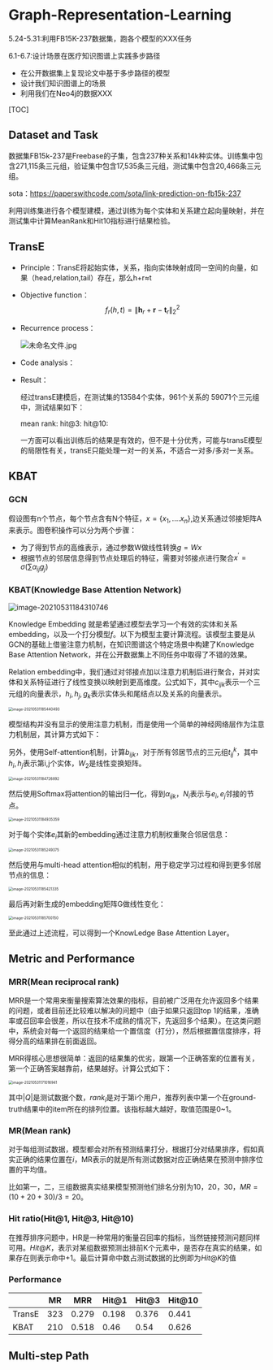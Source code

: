 # Graph-Representation-Learning

5.24-5.31:利用FB15K-237数据集，跑各个模型的XXX任务

6.1-6.7:设计场景在医疗知识图谱上实践多步路径

- 在公开数据集上复现论文中基于多步路径的模型
- 设计我们知识图谱上的场景
- 利用我们在Neo4j的数据XXX

[TOC]

## Dataset and Task

数据集FB15k-237是Freebase的子集，包含237种关系和14k种实体。训练集中包含271,115条三元组，验证集中包含17,535条三元组，测试集中包含20,466条三元组。

sota：https://paperswithcode.com/sota/link-prediction-on-fb15k-237

利用训练集进行各个模型建模，通过训练为每个实体和关系建立起向量映射，并在测试集中计算MeanRank和Hit10指标进行结果检验。

## TransE

- Principle：TransE将起始实体，关系，指向实体映射成同一空间的向量，如果（head,relation,tail）存在，那么h+r≈t

- Objective function：
  $$
  f_{r}(h, t)=\left\|\mathbf{h}_{r}+\mathbf{r}-\mathbf{t}_{r}\right\|_{2}^{2}
  $$

- Recurrence process：

  ![未命名文件.jpg](http://ww1.sinaimg.cn/large/005IQUPRgy1gr1n47kgdfj31520im77a.jpg)

- Code analysis：

  

- Result：

  经过transE建模后，在测试集的13584个实体，961个关系的 59071个三元组中，测试结果如下：

  mean rank: 
  hit@3: 
  hit@10: 

  一方面可以看出训练后的结果是有效的，但不是十分优秀，可能与transE模型的局限性有关，transE只能处理一对一的关系，不适合一对多/多对一关系。

## KBAT

### GCN

假设图有n个节点，每个节点含有N个特征，$x = \{x_1,....x_n\}$,边关系通过邻接矩阵A来表示。图卷积操作可以分为两个步骤：

- 为了得到节点的高维表示，通过参数W做线性转换$g = Wx$
- 根据节点的邻居信息得到节点处理后的特征，需要对邻接点进行聚合$x^{'}=\sigma(\sum\alpha_{ij}g_j)$



### KBAT(Knowledge Base Attention Network)

![image-20210531184310746](https://tva1.sinaimg.cn/large/008i3skNly1gr1sscnorpj31eo0lctfo.jpg)



Knowledge Embedding 就是希望通过模型去学习一个有效的实体和关系embedding，以及一个打分模型$f$。以下为模型主要计算流程。该模型主要是从GCN的基础上借鉴注意力机制，在知识图谱这个特定场景中构建了Knowledge Base Attention Network，并在公开数据集上不同任务中取得了不错的效果。



Relation embedding中，我们通过对邻接点加以注意力机制后进行聚合，并对实体和关系特征进行了线性变换以映射到更高维度。公式如下，其中$c_{ijk}$表示一个三元组的向量表示，$h_i,h_j,g_k$表示实体头和尾结点以及关系的向量表示。

<img src="https://tva1.sinaimg.cn/large/008i3skNly1gr1t4d99b5j30bi02eq2y.jpg" alt="image-20210531185440493" style="zoom:50%;" />

模型结构并没有显示的使用注意力机制，而是使用一个简单的神经网络层作为注意力机制层，其计算方式如下：

另外，使用Self-attention机制，计算$b_{ijk}$，对于所有邻居节点的三元组$t_{ij}^k$，其中$h_i,h_j$表示第i,j个实体，$W_2$是线性变换矩阵。

<img src="https://tva1.sinaimg.cn/large/008i3skNly1gr1sws9rt4j30fa03ejri.jpg" alt="image-20210531184726892" style="zoom:50%;" />

然后使用Softmax将attention的输出归一化，得到$\alpha_{ijk}$，$N_i$表示与$e_i, e_j$邻接的节点。

<img src="https://tva1.sinaimg.cn/large/008i3skNly1gr1tbpf60qj30ig05cwey.jpg" alt="image-20210531184935359" style="zoom:50%;" />

对于每个实体$e_i$其新的embedding通过注意力机制权重聚合邻居信息：

<img src="https://tva1.sinaimg.cn/large/008i3skNly1gr1t2fi459j30f6042aaa.jpg" alt="image-20210531185249375" style="zoom:50%;" />

然后使用与multi-head attention相似的机制，用于稳定学习过程和得到更多邻居节点的信息：

<img src="https://tva1.sinaimg.cn/large/008i3skNly1gr1t413bahj30ec04uq37.jpg" alt="image-20210531185421335" style="zoom:50%;" />

最后再对新生成的embedding矩阵G做线性变化：

<img src="https://tva1.sinaimg.cn/large/008i3skNly1gr1t6rvrqqj308003swef.jpg" alt="image-20210531185700150" style="zoom:50%;" />

至此通过上述流程，可以得到一个KnowLedge Base Attention Layer。

## Metric and Performance

### MRR(Mean reciprocal rank)

MRR是一个常用来衡量搜索算法效果的指标，目前被广泛用在允许返回多个结果的问题，或者目前还比较难以解决的问题中（由于如果只返回top 1的结果，准确率或召回率会很差，所以在技术不成熟的情况下，先返回多个结果）。在这类问题中，系统会对每一个返回的结果给一个置信度（打分），然后根据置信度排序，将得分高的结果排在前面返回。

MRR得核心思想很简单：返回的结果集的优劣，跟第一个正确答案的位置有关，第一个正确答案越靠前，结果越好。计算公式如下：

<img src="https://tva1.sinaimg.cn/large/008i3skNly1gr1q3p43e5j30fa04kglu.jpg" alt="image-20210531171016941" style="zoom:50%;" />

其中$|Q|$是测试数据个数，$rank_i$是对于第i个用户，推荐列表中第一个在ground-truth结果中的item所在的排列位置。该指标越大越好，取值范围是0~1。



### MR(Mean rank)

对于每组测试数据，模型都会对所有预测结果打分，根据打分对结果排序，假如真实正确的结果位置在$i$，MR表示的就是所有测试数据对应正确结果在预测中排序位置的平均值。

比如第一，二，三组数据真实结果模型预测他们排名分别为10，20，30，$MR = (10 + 20 + 30)/ 3=20$。



### Hit ratio(Hit@1, Hit@3, Hit@10)

在推荐排序问题中，HR是一种常用的衡量召回率的指标，当然链接预测问题同样可用。$Hit@K$，表示对某组数据预测出排前K个元素中，是否存在真实的结果，如果存在则表示命中+1。最后计算命中数占测试数据的比例即为$Hit@K$的值



### Performance 

|        | MR   | MRR   | Hit@1 | Hit@3 | Hit@10 |
| ------ | ---- | ----- | ----- | ----- | ------ |
| TransE | 323  | 0.279 | 0.198 | 0.376 | 0.441  |
| KBAT   | 210  | 0.518 | 0.46  | 0.54  | 0.626  |



## Multi-step Path

